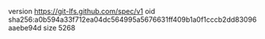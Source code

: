version https://git-lfs.github.com/spec/v1
oid sha256:a0b594a33f712ea04dc564995a5676631ff409b1a0f1cccb2dd83096aaebe94d
size 5268
